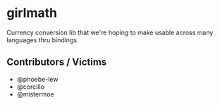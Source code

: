 # girlmath

Currency conversion lib that we're hoping to make usable across many languages thru bindings

## Contributors / Victims
* @phoebe-lew
* @corcillo
* @mistermoe

